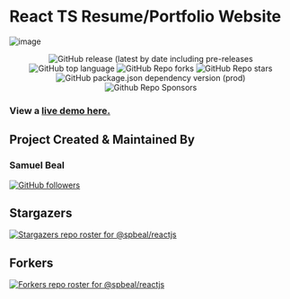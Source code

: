 # React TS Resume/Portfolio Website

![image](https://github.com/spbeal/reactjs/assets/chrome_38YUznEBfN.png)

<div align="center">

<img alt="GitHub release (latest by date including pre-releases" src="https://img.shields.io/github/v/release/spbeal/reactjs?include_prereleases">

<img alt="GitHub top language" src="https://img.shields.io/github/languages/top/spbeal/reactjs?style=flat">

<img alt="GitHub Repo forks" src="https://img.shields.io/github/forks/spbeal/reactjs?style=flat&color=success">

<img alt="GitHub Repo stars" src="https://img.shields.io/github/stars/spbeal/reactjs?style=flat&color=yellow">

<img alt="GitHub package.json dependency version (prod)" src="https://img.shields.io/github/package-json/dependency-version/spbeal/reactjs/react?style=flat">

<img alt="Github Repo Sponsors" src="https://img.shields.io/github/sponsors/spbeal?style=flat&color=blueviolet">

</div>

### View a [live demo here.](https://spbeal.github.io/reactjs/)

## Project Created & Maintained By

### Samuel Beal

[![GitHub followers](https://img.shields.io/github/followers/spbeal.svg?style=social&label=Follow)](https://github.com/spbeal/)

## Stargazers

[![Stargazers repo roster for @spbeal/reactjs](https://reporoster.com/stars/dark/spbeal/reactjs)](https://github.com/spbeal/reactjs)

## Forkers

[![Forkers repo roster for @spbeal/reactjs](https://reporoster.com/forks/dark/spbeal/reactjs)](https://github.com/spbeal/reactjs/network/members)